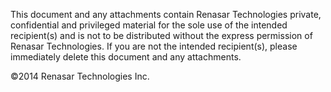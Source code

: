 This document and any attachments contain Renasar Technologies private, 
confidential and privileged material for the sole use of the intended 
recipient(s) and is not to be distributed without the express permission of 
Renasar Technologies. If you are not the intended recipient(s), please 
immediately delete this document and any attachments.

&copy;2014 Renasar Technologies Inc.
